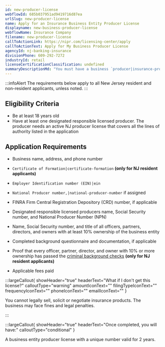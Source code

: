 ```yaml
---
id: new-producer-license
webflowId: 685b037951ad9419716d87ea
urlSlug: new-producer-license
name: Apply for an Insurance Business Entity Producer License
displayname: new-business-producer-license
webflowName: Insurance Company
filename: new-producer-license
callToActionLink: https://nipr.com/licensing-center/apply
callToActionText: Apply for My Business Producer License
agencyId: nj-banking-insurance
divisionPhone: 609-292-7272
industryId: retail
licenseCertificationClassification: undefined
summaryDescriptionMd: "You must have a business `producer|insurance-producer` license for your company to legally sell, solicit, or negotiate insurance products."
---
```


:::infoAlert
The requirements below apply to all New Jersey resident and non-resident applicants, unless noted.
:::

## Eligibility Criteria

- Be at least 18 years old
- Have at least one designated responsible licensed producer. The producer needs an active NJ producer license that covers all the lines of authority listed in the application

## Application Requirements

- Business name, address, and phone number
- `Certificate of Formation|certificate-formation` **(only for NJ resident applicants)**

- `Employer Identification number (EIN)|ein`
- `National Producer number,|national-producer-number` if assigned
- FINRA Firm Central Registration Depository (CRD) number, if applicable
- Designated responsible licensed producers name, Social Security number, and National Producer Number (NPN)
- Name, Social Security number, and title of all officers, partners, directors, and owners with at least 10% ownership of the business entity
- Completed background questionnaire and documentation, if applicable
- Proof that every officer, partner, director, and owner with 10% or more ownership has passed the [criminal background checks](https://www.nj.gov/dobi/insliced/livescan.htm) **(only for NJ resident applicants)**
- Applicable fees paid

:::largeCallout{ showHeader="true" headerText="What if I don't get this license?" calloutType="warning" amountIconText="" filingTypeIconText="" frequencyIconText="" phoneIconText="" emailIconText="" }

You cannot legally sell, solicit or negotiate insurance products. The business may face fines and legal penalties.

:::

:::largeCallout{ showHeader="true" headerText="Once completed, you will have:" calloutType="conditional" }

A business entity producer license with a unique number valid for 2 years.
